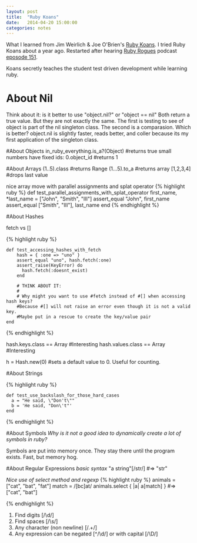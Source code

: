 ```yaml
---
layout: post
title:  "Ruby Koans"
date:   2014-04-20 15:00:00
categories: notes
---
```

What I learned from Jim Weirlich & Joe O'Brien's [Ruby Koans](http://rubykoans.com/). I tried Ruby Koans about a year ago. Restarted after hearing [Ruby Rogues](http://rubyrogues.com/) podcast [eposode 151](http://rubyrogues.com/151-rr-the-jim-weirich-tribute-episode/).

Koans secretly teaches the student test driven development while learning ruby.

# About Nil
Think about it: is it better to use "object.nil?" or "object == nil"
Both return a true value. But they are not exactly the same. The first is testing to see of object is part of the nil singleton class. The second is a comparasion. Which is better? object.nil is slightly faster, reads better, and coller because its my first application of the singleton class.

#About Objects
in_ruby_everything.is_a?(Object) #returns true
small numbers have fixed ids: 0.object_id #returns 1

#About Arrays
(1..5).class #returns Range
(1...5).to_a #returns array [1,2,3,4] #drops last value

nice array move with parallel assignments and splat operator
{% highlight ruby %}
  def test_parallel_assignments_with_splat_operator
    first_name, *last_name = ["John", "Smith", "III"]
    assert_equal "John", first_name
    assert_equal ["Smith", "III"], last_name
  end
{% endhighlight %}

#About Hashes

fetch vs []

{% highlight ruby %}

	def test_accessing_hashes_with_fetch
	    hash = { :one => "uno" }
	    assert_equal "uno", hash.fetch(:one)
	    assert_raise(KeyError) do
	      hash.fetch(:doesnt_exist)
	    end

	    # THINK ABOUT IT:
	    #
	    # Why might you want to use #fetch instead of #[] when accessing hash keys?
	    #Because #[] will not raise an error even though it is not a valid key.
	    #Maybe put in a rescue to create the key/value pair
	end

{% endhighlight %}

hash.keys.class == Array #Interesting
hash.values.class == Array #Interesting

h = Hash.new(0) #sets a default value to 0. Useful for counting.

#About Strings

{% highlight ruby %}
	
	def test_use_backslash_for_those_hard_cases
	  a = "He said, \"Don't\""
	  b = 'He said, "Don\'t"'
	end

{% endhighlight %}

#About Symbols
*Why is it not a good idea to dynamically create a lot of symbols in ruby?*

Symbols are put into memory once. They stay there until the program exists. Fast, but memory hog.

#About Regular Expressions
*basic syntax*
"a string"[/str/] #=> "str"

*Nice use of select method and regexp*
{% highlight ruby %}
	animals = ["cat", "bat", "fat"]
	match = /[bc]at/
	animals.select { |a| a[match] } #=> ["cat", "bat"]

{% endhighlight %}

1. Find digits  [/\d/]
2. Find spaces [/\s/]
3. Any character (non newline) [/.+/]
3. Any expression can be negated [^/\d/] or with capital [/\D/]



